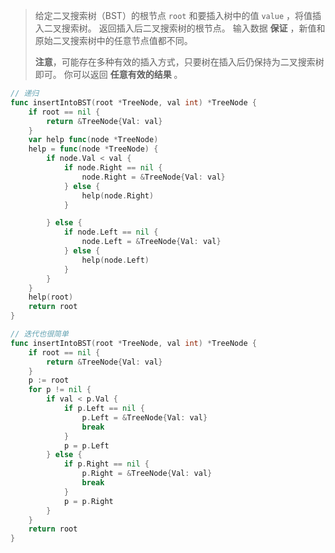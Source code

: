 > 给定二叉搜索树（BST）的根节点 `root` 和要插入树中的值 `value` ，将值插入二叉搜索树。 返回插入后二叉搜索树的根节点。 输入数据 **保证** ，新值和原始二叉搜索树中的任意节点值都不同。
>
> **注意**，可能存在多种有效的插入方式，只要树在插入后仍保持为二叉搜索树即可。 你可以返回 **任意有效的结果** 。

```go
// 递归
func insertIntoBST(root *TreeNode, val int) *TreeNode {
	if root == nil {
		return &TreeNode{Val: val}
	}
	var help func(node *TreeNode)
	help = func(node *TreeNode) {
		if node.Val < val {
			if node.Right == nil {
				node.Right = &TreeNode{Val: val}
			} else {
				help(node.Right)
			}

		} else {
			if node.Left == nil {
				node.Left = &TreeNode{Val: val}
			} else {
				help(node.Left)
			}
		}
	}
	help(root)
	return root
}
```

```go
// 迭代也很简单
func insertIntoBST(root *TreeNode, val int) *TreeNode {
    if root == nil {
        return &TreeNode{Val: val}
    }
    p := root
    for p != nil {
        if val < p.Val {
            if p.Left == nil {
                p.Left = &TreeNode{Val: val}
                break
            }
            p = p.Left
        } else {
            if p.Right == nil {
                p.Right = &TreeNode{Val: val}
                break
            }
            p = p.Right
        }
    }
    return root
}
```
